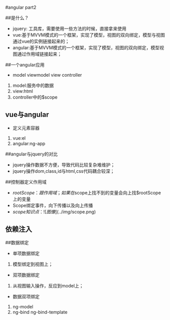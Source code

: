 #angular part2

##是什么？
- jquery: 工具库，需要使用一些方法的时候，直接拿来使用
- vue:基于MVVM模式的一个框架，实现了模型，视图的双向绑定，模型与视图通过vue的实例链接起来的；
- angular:基于MVVM模式的一个框架，实现了模型，视图的双向绑定，模型视图通过作用域链接起来；

##一个angular应用
- model viewmodel view controller
1. model:服务中的数据
2. view:html
3. controller中的$scope


## vue与angular
- 定义元素容器
1. vue:el
2. angular:ng-app

##angular与jquery的对比
- jquery操作数据不方便，导致代码比较复杂难维护；
- jquery操作dom,class,id与html,css代码耦合较深；

##控制器定义作用域
- $rootScope：跟作用域；如果在$scope上找不到的变量会向上找$rootScope上的变量
- Scope绑定事件，向下传播以及向上传播
- $scope知识点：
![图像](../img/$scope.png)

## 依赖注入




##数据绑定
- 单项数据绑定
1. 模型绑定到视图上；

- 双项数据绑定
1. 从视图输入操作，反应到model上；

- 数据双项绑定
1. ng-model
2. ng-bind ng-bind-template



